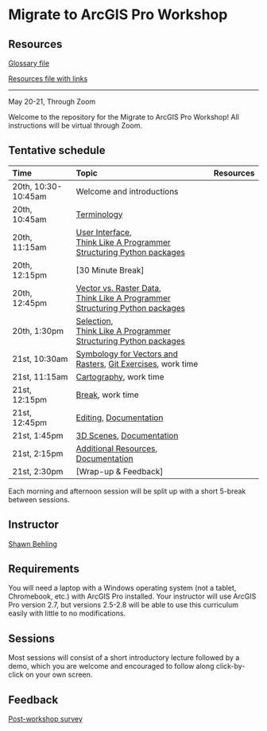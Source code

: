 # Migrate to ArcGIS Pro Workshop 

## Resources

[Glossary file](https://github.com/si2-urssi/winterschool/blob/master/glossary.md)

[Resources file with links](https://github.com/si2-urssi/winterschool/blob/master/resources.md)

---

May 20-21, Through Zoom

Welcome to the repository for the Migrate to ArcGIS Pro Workshop! All instructions will be virtual through Zoom.

## Tentative schedule

| Time | Topic  | Resources  
|:--|:--|:--|
| 20th, 10:30-10:45am  | Welcome and introductions| |
| 20th, 10:45am  | [Terminology](http://carver.cs.ua.edu/Slides/2019/URSSI-WinterSchool/URSSI-WinterSchool-Design.pdf) |  
| 20th, 11:15am  | [User Interface](http://carver.cs.ua.edu/Slides/2019/URSSI-WinterSchool/URSSI-WinterSchool-Design.pdf),<br/>[Think Like A Programmer](https://docs.google.com/presentation/d/1eNpMYEyS2x92P2r94pWwykfHSS2KaRHxzRsRN85WFh0/edit?usp=sharing)<br/>[Structuring Python packages](https://kyleniemeyer.github.io/research-software-dev-modules/module-packaging/) |  
| 20th, 12:15pm  | [30 Minute Break] |
| 20th, 12:45pm  | [Vector vs. Raster Data](http://carver.cs.ua.edu/Slides/2019/URSSI-WinterSchool/URSSI-WinterSchool-Design.pdf),<br/>[Think Like A Programmer](https://docs.google.com/presentation/d/1eNpMYEyS2x92P2r94pWwykfHSS2KaRHxzRsRN85WFh0/edit?usp=sharing)<br/>[Structuring Python packages](https://kyleniemeyer.github.io/research-software-dev-modules/module-packaging/) | 
| 20th, 1:30pm  | [Selection](http://carver.cs.ua.edu/Slides/2019/URSSI-WinterSchool/URSSI-WinterSchool-Design.pdf),<br/>[Think Like A Programmer](https://docs.google.com/presentation/d/1eNpMYEyS2x92P2r94pWwykfHSS2KaRHxzRsRN85WFh0/edit?usp=sharing)<br/>[Structuring Python packages](https://kyleniemeyer.github.io/research-software-dev-modules/module-packaging/) | 
| 21st, 10:30am | [Symbology for Vectors and Rasters](http://inundata.org/talks/git-collaboration/#/), [Git Exercises](https://jameshowison.github.io/peer_production_course/docs/additional_git_exercises.html), work time |
| 21st, 11:15am  | [Cartography](https://kyleniemeyer.github.io/research-software-dev-modules/module-testing-ci/), work time |  | Kyle
| 21st, 12:15pm | [Break](http://carver.cs.ua.edu/Slides/2019/URSSI-WinterSchool/URSSI-WinterSchool-PeerCodeReview.pdf), work time | | Jeff
| 21st, 12:45pm| [Editing](https://kyleniemeyer.github.io/research-software-dev-modules/module-open-science/), [Documentation](https://kyleniemeyer.github.io/research-software-dev-modules/module-documentation/) |  | Kyle, James
| 21st, 1:45pm| [3D Scenes](https://kyleniemeyer.github.io/research-software-dev-modules/module-open-science/), [Documentation](https://kyleniemeyer.github.io/research-software-dev-modules/module-documentation/) |  | Kyle, James
| 21st, 2:15pm| [Additional Resources](https://kyleniemeyer.github.io/research-software-dev-modules/module-open-science/), [Documentation](https://kyleniemeyer.github.io/research-software-dev-modules/module-documentation/) |  | Kyle, James
| 21st, 2:30pm| [Wrap-up & Feedback]


Each morning and afternoon session will be split up with a short 5-break between sessions. 


## Instructor

[Shawn Behling](https://shawnbehling.com)



## Requirements

You will need a laptop with a Windows operating system (not a tablet, Chromebook, etc.) with ArcGIS Pro installed.
Your instructor will use ArcGIS Pro version 2.7, but versions 2.5-2.8 will be able to use this curriculum easily with little to no modifications.


## Sessions

Most sessions will consist of a short introductory lecture followed by a demo, which you are welcome and encouraged to follow along click-by-click on your own screen.

## Feedback 

[Post-workshop survey](http://bit.ly/URSSI-WinterSchool-Evaluation)
